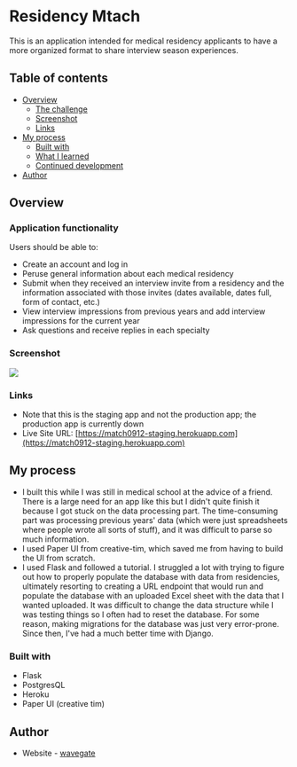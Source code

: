 # Residency Mtach

This is an application intended for medical residency applicants to have a more organized format to share interview season experiences.

## Table of contents

- [Overview](#overview)
  - [The challenge](#the-challenge)
  - [Screenshot](#screenshot)
  - [Links](#links)
- [My process](#my-process)
  - [Built with](#built-with)
  - [What I learned](#what-i-learned)
  - [Continued development](#continued-development)
- [Author](#author)

## Overview

### Application functionality

Users should be able to:

- Create an account and log in
- Peruse general information about each medical residency
- Submit when they received an interview invite from a residency and the information associated with those invites (dates available, dates full, form of contact, etc.)
- View interview impressions from previous years and add interview impressions for the current year
- Ask questions and receive replies in each specialty

### Screenshot

![](./screenshot.jpg)

### Links

- Note that this is the staging app and not the production app; the production app is currently down
- Live Site URL: [https://match0912-staging.herokuapp.com](https://match0912-staging.herokuapp.com)

## My process

- I built this while I was still in medical school at the advice of a friend. There is a large need for an app like this but I didn't quite finish it because I got stuck on the data processing part. The time-consuming part was processing previous years' data (which were just spreadsheets where people wrote all sorts of stuff), and it was difficult to parse so much information.
- I used Paper UI from creative-tim, which saved me from having to build the UI from scratch.
- I used Flask and followed a tutorial. I struggled a lot with trying to figure out how to properly populate the database with data from residencies, ultimately resorting to creating a URL endpoint that would run and populate the database with an uploaded Excel sheet with the data that I wanted uploaded. It was difficult to change the data structure while I was testing things so I often had to reset the database. For some reason, making migrations for the database was just very error-prone. Since then, I've had a much better time with Django.

### Built with

- Flask
- PostgresQL
- Heroku
- Paper UI (creative tim)

## Author

- Website - [wavegate](https://github.com/wavegate)
